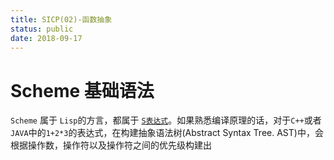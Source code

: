 ```yaml
---
title: SICP(02)-函数抽象
status: public
date: 2018-09-17
---
```


# Scheme 基础语法
`Scheme` 属于 `Lisp`的方言，都属于 [`S表达式`](https://zh.wikipedia.org/zh-hans/S-表达式)。如果熟悉编译原理的话，对于`C++`或者`JAVA`中的`1+2*3`的表达式，在构建抽象语法树(Abstract Syntax Tree. AST)中，会根据操作数，操作符以及操作符之间的优先级构建出